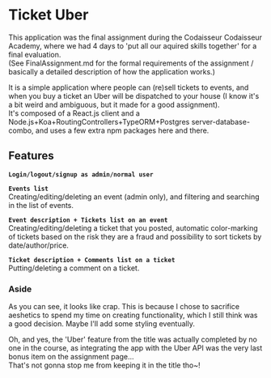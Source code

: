 # Ticket Uber

This application was the final assignment during the Codaisseur Codaisseur Academy, where we had 4 days to 'put all our aquired skills together' for a final evaluation.  
(See FinalAssignment.md for the formal requirements of the assignment / basically a detailed description of how the application works.)

It is a simple application where people can (re)sell tickets to events, and when you buy a ticket an Uber will be dispatched to your house (I know it's a bit weird and ambiguous, but it made for a good assignment).  
It's composed of a React.js client and a Node.js+Koa+RoutingControllers+TypeORM+Postgres server-database-combo, and uses a few extra npm packages here and there.

## Features

**`Login/logout/signup as admin/normal user`**  

**`Events list`**  
Creating/editing/deleting an event (admin only), and filtering and searching in the list of events.

**`Event description + Tickets list on an event`**  
Creating/editing/deleting a ticket that you posted, automatic color-marking of tickets based on the risk they are a fraud and possibility to sort tickets by date/author/price.

**`Ticket description + Comments list on a ticket`**  
Putting/deleting a comment on a ticket.

### Aside

As you can see, it looks like crap. This is because I chose to sacrifice aeshetics to spend my time on creating functionality, which I still think was a good decision. Maybe I'll add some styling eventually.

Oh, and yes, the 'Uber' feature from the title was actually completed by no one in the course, as integrating the app with the Uber API was the very last bonus item on the assignment page...  
That's not gonna stop me from keeping it in the title tho~!